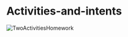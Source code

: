 # Activities-and-intents
![TwoActivitiesHomework](https://user-images.githubusercontent.com/50354267/161467125-11f7bd76-77d6-411c-ae24-e8b7ec6c978f.gif)
